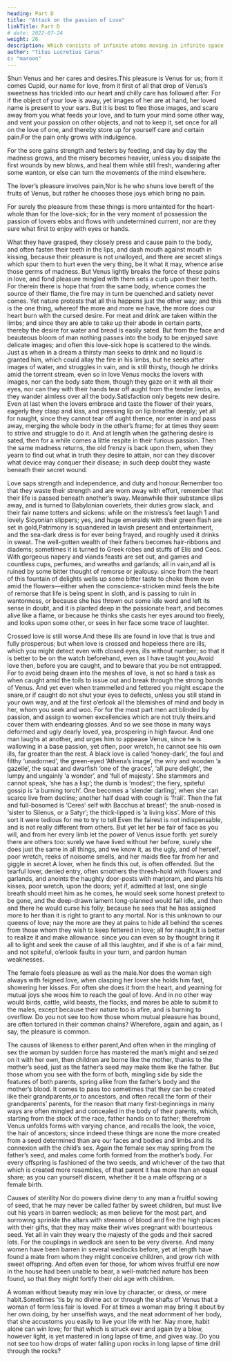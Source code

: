 ```yaml
---
heading: Part D
title: "Attack on the passion of Love"
linkTitle: Part D
# date: 2022-07-24
weight: 26
description: Which consists of infinite atoms moving in infinite space
author: "Titus Lucretius Carus"
c: "maroon"
---
```




Shun Venus and her cares and desires.This pleasure is Venus for us; from it comes Cupid, our name for love, from it first of all that drop of Venus’s sweetness has trickled into our heart and chilly care has followed after. For if the object of your love is away, yet images of her are at hand, her loved name is present to your ears. But it is best to flee those images, and scare away from you what feeds your love, and to turn your mind some other way, and vent your passion on other objects, and not to keep it, set once for all on the love of one, and thereby store up for yourself care and certain pain.For the pain only grows with indulgence. 

For the sore gains strength and festers by feeding, and day by day the madness grows, and the misery becomes heavier, unless you dissipate the first wounds by new blows, and heal them while still fresh, wandering after some wanton, or else can turn the movements of the mind elsewhere.

The lover’s pleasure involves pain,Nor is he who shuns love bereft of the fruits of Venus, but rather he chooses those joys which bring no pain.

For surely the pleasure from these things is more untainted for the heart-whole than for the love-sick; for in the very moment of possession the passion of lovers ebbs and flows with undetermined current, nor are they sure what first to enjoy with eyes or hands. 

What they have grasped, they closely press and cause pain to the body, and often fasten their teeth in the lips, and dash mouth against mouth in kissing, because their pleasure is not unalloyed, and there are secret stings which spur them to hurt even the very thing, be it what it may, whence arise those germs of madness. But Venus lightly breaks the force of these pains in love, and fond pleasure mingled with them sets a curb upon their teeth. For therein there is hope that from the same body, whence comes the source of their flame, the fire may in turn be quenched.and satiety never comes. Yet nature protests that all this happens just the other way; and this is the one thing, whereof the more and more we have, the more does our heart burn with the cursed desire. For meat and drink are taken within the limbs; and since they are able to take up their abode in certain parts, thereby the desire for water and bread is easily sated. But from the face and beauteous bloom of man nothing passes into the body to be enjoyed save delicate images; and often this love-sick hope is scattered to the winds. Just as when in a dream a thirsty man seeks to drink and no liquid is granted him, which could allay the fire in his limbs, but he seeks after images of water, and struggles in vain, and is still thirsty, though he drinks amid the torrent stream, even so in love Venus mocks the lovers with images, nor can the body sate them, though they gaze on it with all their eyes, nor can they with their hands tear off aught from the tender limbs, as they wander aimless over all the body.Satisfaction only begets new desire. Even at last when the lovers embrace and taste the flower of their years, eagerly they clasp and kiss, and pressing lip on lip breathe deeply; yet all for naught, since they cannot tear off aught thence, nor enter in and pass away, merging the whole body in the other’s frame; for at times they seem to strive and struggle to do it. And at length when the gathering desire is sated, then for a while comes a little respite in their furious passion. Then the same madness returns, the old frenzy is back upon them, when they yearn to find out what in truth they desire to attain, nor can they discover what device may conquer their disease; in such deep doubt they waste beneath their secret wound.

Love saps strength and independence, and duty and honour.Remember too that they waste their strength and are worn away with effort, remember that their life is passed beneath another’s sway. Meanwhile their substance slips away, and is turned to Babylonian coverlets, their duties grow slack, and their fair name totters and sickens: while on the mistress’s feet laugh 
1
 and lovely Sicyonian slippers; yes, and huge emeralds with their green flash are set in gold,Patrimony is squandered in lavish present and entertainment, and the sea-dark dress is for ever being frayed, and roughly used it drinks in sweat. The well-gotten wealth of their fathers becomes hair-ribbons and diadems; sometimes it is turned to Greek robes and stuffs of Elis and Ceos. With gorgeous napery and viands feasts are set out, and games and countless cups, perfumes, and wreaths and garlands; all in vain,and all is ruined by some bitter thought of remorse or jealousy. since from the heart of this fountain of delights wells up some bitter taste to choke them even amid the flowers—either when the conscience-stricken mind feels the bite of remorse that life is being spent in sloth, and is passing to ruin in wantonness, or because she has thrown out some idle word and left its sense in doubt, and it is planted deep in the passionate heart, and becomes alive like a flame, or because he thinks she casts her eyes around too freely, and looks upon some other, or sees in her face some trace of laughter.

Crossed love is still worse.And these ills are found in love that is true and fully prosperous; but when love is crossed and hopeless there are ills, which you might detect even with closed eyes, ills without number; so that it is better to be on the watch beforehand, even as I have taught you,Avoid love then, before you are caught, and to beware that you be not entrapped. For to avoid being drawn into the meshes of love, is not so hard a task as when caught amid the toils to issue out and break through the strong bonds of Venus. And yet even when trammelled and fettered you might escape the snare,or if caught do not shut your eyes to defects, unless you still stand in your own way, and at the first o’erlook all the blemishes of mind and body in her, whom you seek and woo. For for the most part men act blinded by passion, and assign to women excellencies which are not truly theirs.and cover them with endearing glosses. And so we see those in many ways deformed and ugly dearly loved, yea, prospering in high favour. And one man laughs at another, and urges him to appease Venus, since he is wallowing in a base passion, yet often, poor wretch, he cannot see his own ills, far greater than the rest. A black love is called ‘honey-dark’, the foul and filthy ‘unadorned’, the green-eyed ‘Athena’s image’, the wiry and wooden ‘a gazelle’, the squat and dwarfish ‘one of the graces’, ‘all pure delight’, the lumpy and ungainly ‘a wonder’, and ‘full of majesty’. She stammers and cannot speak, ‘she has a lisp’; the dumb is ‘modest’; the fiery, spiteful gossip is ‘a burning torch’. One becomes a ‘slender darling’, when she can scarce live from decline; another half dead with cough is ‘frail’. Then the fat and full-bosomed is ‘Ceres’ self with Bacchus at breast’; the snub-nosed is ‘sister to Silenus, or a Satyr’; the thick-lipped is ‘a living kiss’. More of this sort it were tedious for me to try to tell.Even the fairest is not indispensable, and is not really different from others. But yet let her be fair of face as you will, and from her every limb let the power of Venus issue forth: yet surely there are others too: surely we have lived without her before, surely she does just the same in all things, and we know it, as the ugly, and of herself, poor wretch, reeks of noisome smells, and her maids flee far from her and giggle in secret.A lover, when he finds this out, is often offended. But the tearful lover, denied entry, often smothers the thresh-hold with flowers and garlands, and anoints the haughty door-posts with marjoram, and plants his kisses, poor wretch, upon the doors; yet if, admitted at last, one single breath should meet him as he comes, he would seek some honest pretext to be gone, and the deep-drawn lament long-planned would fall idle, and then and there he would curse his folly, because he sees that he has assigned more to her than it is right to grant to any mortal. Nor is this unknown to our queens of love; nay the more are they at pains to hide all behind the scenes from those whom they wish to keep fettered in love; all for naught,It is better to realize it and make allowance. since you can even so by thought bring it all to light and seek the cause of all this laughter, and if she is of a fair mind, and not spiteful, o’erlook faults in your turn, and pardon human weaknesses.

The female feels pleasure as well as the male.Nor does the woman sigh always with feigned love, when clasping her lover she holds him fast, showering her kisses. For often she does it from the heart, and yearning for mutual joys she woos him to reach the goal of love. And in no other way would birds, cattle, wild beasts, the flocks, and mares be able to submit to the males, except because their nature too is afire, and is burning to overflow. Do you not see too how those whom mutual pleasure has bound, are often tortured in their common chains? Wherefore, again and again, as I say, the pleasure is common.

The causes of likeness to either parent,And often when in the mingling of sex the woman by sudden force has mastered the man’s might and seized on it with her own, then children are borne like the mother, thanks to the mother’s seed, just as the father’s seed may make them like the father. But those whom you see with the form of both, mingling side by side the features of both parents, spring alike from the father’s body and the mother’s blood. It comes to pass too sometimes that they can be created like their grandparents,or to ancestors, and often recall the form of their grandparents’ parents, for the reason that many first-beginnings in many ways are often mingled and concealed in the body of their parents, which, starting from the stock of the race, father hands on to father; therefrom Venus unfolds forms with varying chance, and recalls the look, the voice, the hair of ancestors; since indeed these things are none the more created from a seed determined than are our faces and bodies and limbs.and its connexion with the child’s sex. Again the female sex may spring from the father’s seed, and males come forth formed from the mother’s body. For every offspring is fashioned of the two seeds, and whichever of the two that which is created more resembles, of that parent it has more than an equal share; as you can yourself discern, whether it be a male offspring or a female birth.

Causes of sterility.Nor do powers divine deny to any man a fruitful sowing of seed, that he may never be called father by sweet children, but must live out his years in barren wedlock; as men believe for the most part, and sorrowing sprinkle the altars with streams of blood and fire the high places with their gifts, that they may make their wives pregnant with bounteous seed. Yet all in vain they weary the majesty of the gods and their sacred lots. For the couplings in wedlock are seen to be very diverse. And many women have been barren in several wedlocks before, yet at length have found a mate from whom they might conceive children, and grow rich with sweet offspring. And often even for those, for whom wives fruitful ere now in the house had been unable to bear, a well-matched nature has been found, so that they might fortify their old age with children.

A woman without beauty may win love by character, or dress, or mere habit.Sometimes ’tis by no divine act or through the shafts of Venus that a woman of form less fair is loved. For at times a woman may bring it about by her own doing, by her unselfish ways, and the neat adornment of her body, that she accustoms you easily to live your life with her. Nay more, habit alone can win love; for that which is struck ever and again by a blow, however light, is yet mastered in long lapse of time, and gives way. Do you not see too how drops of water falling upon rocks in long lapse of time drill through the rocks?




